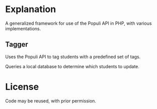 Explanation
===========
A generalized framework for use of the Populi API in PHP,
with various implementations.

Tagger
------
Uses the Populi API to tag students with a predefined set of tags.

Queries a local database to determine which students to update.

License
=======
Code may be reused, with prior permission.
